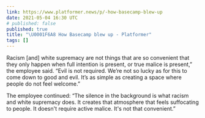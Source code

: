 ```yaml
---
link: https://www.platformer.news/p/-how-basecamp-blew-up
date: 2021-05-04 16:30 UTC
# published: false
published: true
title: "\U0001F6A8 How Basecamp blew up - Platformer"
tags: []
---
```


Racism [and] white supremacy are not things that are so convenient that they only happen when full intention is present, or true malice is present,” the employee said. “Evil is not required. We’re not so lucky as for this to come down to good and evil. It’s as simple as creating a space where people do not feel welcome.”

The employee continued: “The silence in the background is what racism and white supremacy does. It creates that atmosphere that feels suffocating to people. It doesn't require active malice. It's not that convenient.”
